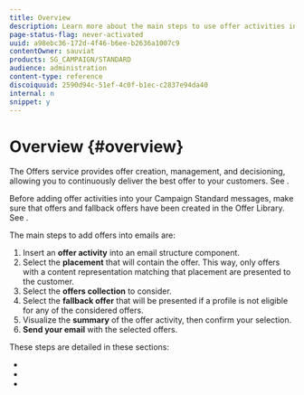 ```yaml
---
title: Overview
description: Learn more about the main steps to use offer activities into emails.
page-status-flag: never-activated
uuid: a98ebc36-172d-4f46-b6ee-b2636a1007c9
contentOwner: sauviat
products: SG_CAMPAIGN/STANDARD
audience: administration
content-type: reference
discoiquuid: 2590d94c-51ef-4c0f-b1ec-c2837e94da40
internal: n
snippet: y
---
```


# Overview {#overview}

The Offers service provides offer creation, management, and decisioning, allowing you to continuously deliver the best offer to your customers. See [](../../start/using/about-offer-decisioning.md).

Before adding offer activities into your Campaign Standard messages, make sure that offers and fallback offers have been created in the Offer Library. See [](../../start/using/main-steps-to-create-offers.md).

The main steps to add offers into emails are:

1. Insert an **offer activity** into an email structure component.
1. Select the **placement** that will contain the offer. This way, only offers with a content representation matching that placement are presented to the customer.
1. Select the **offers collection** to consider.
1. Select the **fallback offer** that will be presented if a profile is not eligible for any of the considered offers.
1. Visualize the **summary** of the offer activity, then confirm your selection.
1. **Send your email** with the selected offers.

These steps are detailed in these sections:

* [](../../campaign-standard/using/inserting-offer-activities.md)
* [](../../campaign-standard/using/configuring-offer-activities.md)
* [](../../campaign-standard/using/sending-emails-with-offer-activities.md)
